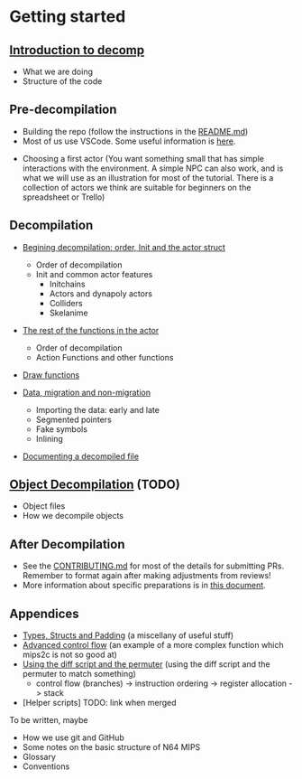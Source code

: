 # Getting started

## [Introduction to decomp](introduction.md)
- What we are doing
- Structure of the code

## Pre-decompilation
- Building the repo (follow the instructions in the [README.md](../../README.md))
- Most of us use VSCode. Some useful information is [here](vscode.md). 
<!-- Feel free to document Emacs/Vi/Sublime/whatever if you're familiar with them -->
- Choosing a first actor (You want something small that has simple interactions with the environment. A simple NPC can also work, and is what we will use as an illustration for most of the tutorial. There is a collection of actors we think are suitable for beginners on the spreadsheet or Trello)

## Decompilation

- [Begining decompilation: order, Init and the actor struct](beginning_decomp.md)
	- Order of decompilation
	- Init and common actor features
		- Initchains
		- Actors and dynapoly actors
		- Colliders
		- Skelanime

- [The rest of the functions in the actor](other_functions.md)
    - Order of decompilation
    - Action Functions and other functions

- [Draw functions](draw_functions.md)

- [Data, migration and non-migration](data.md)
	- Importing the data: early and late
	- Segmented pointers
	- Fake symbols
	- Inlining

- [Documenting a decompiled file](documenting.md)

## [Object Decompilation](object_decomp.md) (TODO)
- Object files
- How we decompile objects

## After Decompilation

- See the [CONTRIBUTING.md](../../CONTRIBUTING.md) for most of the details for submitting PRs. Remember to format again after making adjustments from reviews!
- More information about specific preparations is in [this document](merging.md).

## Appendices
- [Types, Structs and Padding](types_structs_padding.md) (a miscellany of useful stuff)
- [Advanced control flow](advanced_control_flow.md) (an example of a more complex function which mips2c is not so good at)
- [Using the diff script and the permuter](diff_and_permuter.md) (using the diff script and the permuter to match something)
	- control flow (branches) -> instruction ordering -> register allocation -> stack
- [Helper scripts] TODO: link when merged

To be written, maybe

- How we use git and GitHub
- Some notes on the basic structure of N64 MIPS
- Glossary
- Conventions
